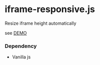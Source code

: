 # iframe-responsive.js
Resize iframe height automatically

see [DEMO](http://lackneets.github.io/iframe-iframe-responsive.js/demo)

### Dependency

- Vanilla js 
